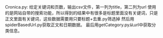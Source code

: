 
Cronica.py: 给定关键词和页数，输出csv文件，第一列为title，第二列为url
使用的是网站自带的搜索功能，所以得到的结果中有很多是标题里面没有关键词，只是正文里面有关键词，这些数据需要用只要标题+去重.py筛选掉
然后用spiderBasedUrl.py获取正文和日期数据。
最后用getCategory.py从url中获取分类信息。